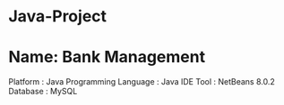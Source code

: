 # Java-Project
# Name:     Bank Management
Platform : 	 Java
Programming Language : 	 Java
IDE Tool : 	 NetBeans 8.0.2
Database : 	 MySQL

